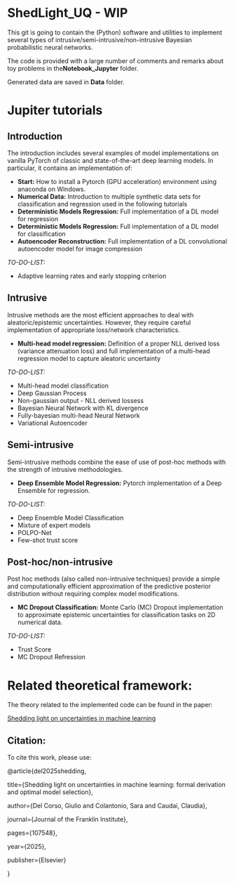 # ShedLight_UQ - WIP

This git is going to contain the (Python) software and utilities to implement several types of intrusive/semi-intrusive/non-intrusive Bayesian probabilistic neural networks.

The code is provided with a large number of comments and remarks about toy problems in the**Notebook_Jupyter** folder.

Generated data are saved in **Data** folder.


# Jupiter tutorials
## Introduction
The introduction includes several examples of model implementations on vanilla PyTorch of classic and state-of-the-art deep learning models.
In particular, it contains an implementation of:
- **Start:** How to install a Pytorch (GPU acceleration) environment using anaconda on Windows.
- **Numerical Data:** Introduction to multiple synthetic data sets for classification and regression used in the following tutorials
- **Deterministic Models Regression:** Full implementation of a DL model for regression
- **Deterministic Models Regression:** Full implementation of a DL model for classification
- **Autoencoder Reconstruction:** Full implementation of a DL convolutional autoencoder model for image compression

*TO-DO-LIST:*
- Adaptive learning rates and early stopping criterion

## Intrusive
Intrusive methods are the most efficient approaches to deal with aleatoric/epistemic uncertainties. However, they require careful implementation of appropriate loss/network characteristics.
- **Multi-head model regression:** Definition of a proper NLL derived loss (variance attenuation loss) and full implementation of a multi-head regression model to capture aleatoric uncertainty

*TO-DO-LIST:*
- Multi-head model classification
- Deep Gaussian Process
- Non-gaussian output - NLL derived lossess
- Bayesian Neural Network with KL divergence
- Fully-bayesian multi-head Neural Network
- Variational Autoencoder

## Semi-intrusive
Semi-intrusive methods combine the ease of use of post-hoc methods with the strength of intrusive methodologies.
- **Deep Ensemble Model Regression:** Pytorch implementation of a Deep Ensemble for regression. 

*TO-DO-LIST:*
- Deep Ensemble Model Classification
- Mixture of expert models
- POLPO-Net
- Few-shot trust score


## Post-hoc/non-intrusive
Post hoc methods (also called non-intrusive techniques) provide a simple and computationally efficient approximation of the predictive posterior distribution without requiring complex model modifications.
- **MC Dropout Classification:** Monte Carlo (MC) Dropout implementation to approximate epistemic uncertainties for classification tasks on 2D numerical data.

*TO-DO-LIST:*
- Trust Score
- MC Dropout Refression


# Related theoretical framework:
The theory related to the implemented code can be found in the paper: 

[Shedding light on uncertainties in machine learning](https://www.researchgate.net/publication/388256801_Shedding_light_on_uncertainties_in_machine_learning_formal_derivation_and_optimal_model_selection?utm_content=spotlight&utm_source=spotlightDetails&rgutm_meta1=SPL%3A679202aa4a4e592f920d4791&_tp=eyJjb250ZXh0Ijp7ImZpcnN0UGFnZSI6Il9kaXJlY3QiLCJwYWdlIjoicHJvZmlsZSJ9fQ)

## Citation:
To cite this work, please use:

@article{del2025shedding,

  title={Shedding light on uncertainties in machine learning: formal derivation and optimal model selection},
  
  author={Del Corso, Giulio and Colantonio, Sara and Caudai, Claudia},
  
  journal={Journal of the Franklin Institute},
  
  pages={107548},
  
  year={2025},
  
  publisher={Elsevier}
  
}
